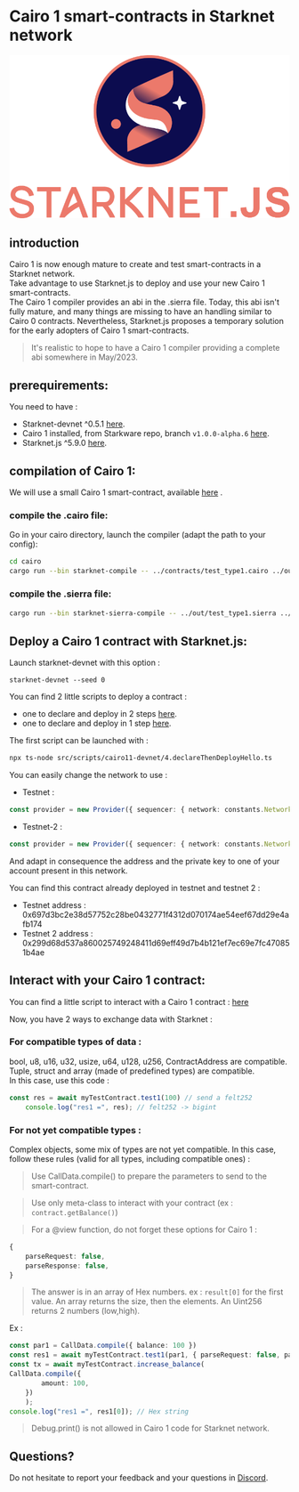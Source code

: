# Cairo 1 smart-contracts in Starknet network
![Starknet.js](/src/img/StarkNet-JS_logo.png)




## introduction

Cairo 1 is now enough mature to create and test smart-contracts in a Starknet network.  
Take advantage to use Starknet.js to deploy and use your new Cairo 1 smart-contracts.  
The Cairo 1 compiler provides an abi in the .sierra file. Today, this abi isn't fully mature, and many things are missing to have an handling similar to Cairo 0 contracts. Nevertheless, Starknet.js proposes a temporary solution for the early adopters of Cairo 1 smart-contracts.

> It's realistic to hope to have a Cairo 1 compiler providing a complete abi somewhere in May/2023.

## prerequirements:

You need to have :
- Starknet-devnet ^0.5.1 [here](https://github.com/Shard-Labs/starknet-devnet/releases/tag/v0.5.1).
- Cairo 1 installed, from Starkware repo, branch `v1.0.0-alpha.6` [here](https://github.com/starkware-libs/cairo/tree/v1.0.0-alpha.6).
- Starknet.js ^5.9.0 [here](https://github.com/0xs34n/starknet.js/tree/v5.9.0).

## compilation of Cairo 1:
We will use a small Cairo 1 smart-contract, available [here](./contracts/Cairo1Test/test_type1.cairo) .

### compile the .cairo file:

Go in your cairo directory, launch the compiler (adapt the path to your config):

```bash
cd cairo
cargo run --bin starknet-compile -- ../contracts/test_type1.cairo ../out/test_type1.sierra
```

### compile the .sierra file:

```bash
cargo run --bin starknet-sierra-compile -- ../out/test_type1.sierra ../out/test_type1.casm
```

## Deploy a Cairo 1 contract with Starknet.js:

Launch starknet-devnet with this option :
```
starknet-devnet --seed 0
```
You can find 2 little scripts to deploy a contract : 
- one to declare and deploy in 2 steps [here](./src/scripts/cairo11-devnet/4.declareThenDeployHello.ts).
- one to declare and deploy in 1 step [here](./src/scripts/cairo11-devnet/4b.declareAndDeployHello.ts).

The first script can be launched with :
```bash
npx ts-node src/scripts/cairo11-devnet/4.declareThenDeployHello.ts
```
You can easily change the network to use :
- Testnet :
```typescript
const provider = new Provider({ sequencer: { network: constants.NetworkName.SN_GOERLI } });
```
- Testnet-2 : 
```typescript
const provider = new Provider({ sequencer: { network: constants.NetworkName.SN_GOERLI2 } });
```
And adapt in consequence the address and the private key to one of your account present in this network.

You can find this contract already deployed in testnet and testnet 2 :
- Testnet address : 0x697d3bc2e38d57752c28be0432771f4312d070174ae54eef67dd29e4afb174
- Testnet 2 address : 0x299d68d537a860025749248411d69eff49d7b4b121ef7ec69e7fc470851b4ae

## Interact with your Cairo 1 contract:

You can find a little script to interact with a Cairo 1 contract : [here](./src/scripts/cairo11-devnet/11.CallInvokeContract.ts)

Now, you have 2 ways to exchange data with Starknet :

### For compatible types of data :

bool, u8, u16, u32, usize, u64, u128, u256, ContractAddress are compatible.  
Tuple, struct and array (made of predefined types) are compatible.  
In this case, use this code :
```typescript
const res = await myTestContract.test1(100) // send a felt252
    console.log("res1 =", res); // felt252 -> bigint
```

### For not yet compatible types :

Complex objects, some mix of types are not yet compatible.
In this case, follow these rules (valid for all types, including compatible ones) :

> Use CallData.compile() to prepare the parameters to send to the smart-contract. 

> Use only meta-class to interact with your contract (ex : `contract.getBalance()`)  

> For a @view function, do not forget these options for Cairo 1 : 
```typescript
{
    parseRequest: false,
    parseResponse: false,
}
```

> The answer is in an array of Hex numbers. ex : `result[0]` for the first value. An array returns the size, then the elements. An Uint256 returns 2 numbers (low,high).

Ex :
```typescript
const par1 = CallData.compile({ balance: 100 }) 
const res1 = await myTestContract.test1(par1, { parseRequest: false, parseResponse: false, });
const tx = await myTestContract.increase_balance(
CallData.compile({
        amount: 100,
    })
    );
console.log("res1 =", res1[0]); // Hex string
```

> Debug.print() is not allowed in Cairo 1 code for Starknet network.

## Questions?

Do not hesitate to report your feedback and your questions in [Discord](https://discord.com/channels/793094838509764618/927918707613786162).
